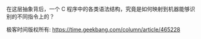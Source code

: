 在这层抽象背后，一个 C 程序中的各类语法结构，究竟是如何映射到机器能够识别的不同指令上的？

极客时间版权所有: https://time.geekbang.com/column/article/465228